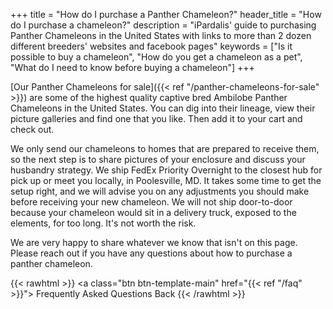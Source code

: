+++
title = "How do I purchase a Panther Chameleon?"
header_title = "How do I purchase a chameleon?"
description = "iPardalis' guide to purchasing Panther Chameleons in the United States with links to more than 2 dozen different breeders' websites and facebook pages"
keywords = ["Is it possible to buy a chameleon", "How do you get a chameleon as a pet", "What do I need to know before buying a chameleon"]
+++

[Our Panther Chameleons for sale]({{< ref "/panther-chameleons-for-sale" >}}) are some of the highest quality captive bred Ambilobe Panther Chameleons in the United States. You can dig into their lineage, view their picture galleries and find one that you like. Then add it to your cart and check out.

We only send our chameleons to homes that are prepared to receive them, so the next step is to share pictures of your enclosure and discuss your husbandry strategy. We ship FedEx Priority Overnight to the closest hub for pick up or meet you locally, in Poolesville, MD. It takes some time to get the setup right, and we will advise you on any adjustments you should make before receiving your new chameleon. We will not ship door-to-door because your chameleon would sit in a delivery truck, exposed to the elements, for too long. It's not worth the risk.

We are very happy to share whatever we know that isn't on this page. Please reach out if you have any questions about how to purchase a panther chameleon. 

{{< rawhtml >}}
<a class="btn btn-template-main" href="{{< ref "/faq" >}}"> Frequently Asked Questions <i class="fas fa-backward"></i> Back </a>
{{< /rawhtml >}}
